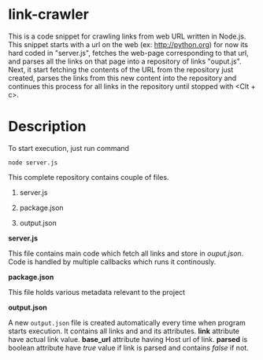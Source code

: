 link-crawler
================

This is a code snippet for crawling links from web URL written in Node.js. This snippet starts with a url on the web (ex: http://python.org) for now its hard coded in "server.js", fetches the web-page corresponding to that url, and parses all the links on that page into a repository of links "ouput.js". Next, it start fetching the contents of the URL from the repository just created, parses the links from this new content into the repository and continues this process for all links in the repository until stopped with <Clt + c>.

Description
================

To start execution, just run command

    node server.js

This complete repository contains couple of files.

1. server.js

2. package.json

3. output.json

**server.js**

This file contains main code which fetch all links and store in *ouput.json*. Code is handled by multiple callbacks which runs it continously.

**package.json**

This file holds various metadata relevant to the project

**output.json**

A new `output.json` file is created automatically every time when program starts execution. It contains all links and and its attributes. 
**link** attribute have actual link value.
**base_url** attribute having Host url of link.
**parsed** is boolean attribute have *true* value if link is parsed and contains *false* if not.
